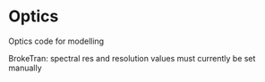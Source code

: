# Optics
Optics code for modelling

BrokeTran: spectral res and resolution values must currently be set manually
